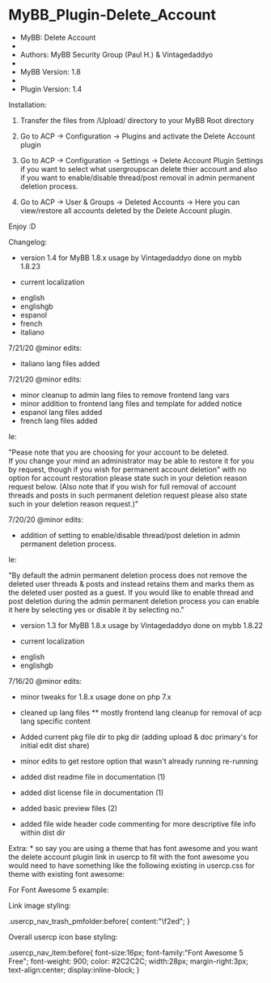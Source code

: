 # MyBB_Plugin-Delete_Account

 * MyBB: Delete Account
 *
 * Authors: MyBB Security Group (Paul H.) & Vintagedaddyo
 *
 * MyBB Version: 1.8
 *
 * Plugin Version: 1.4


 Installation:

 1. Transfer the files from /Upload/ directory to your MyBB Root directory
 
 2. Go to ACP -> Configuration -> Plugins and activate the Delete Account plugin
 
 3. Go to ACP -> Configuration -> Settings -> Delete Account Plugin  Settings if you want to select what usergroupscan delete thier account and also if you want to enable/disable thread/post removal in admin permanent deletion process.
 
 4. Go to ACP -> User & Groups -> Deleted Accounts -> Here you can view/restore all accounts deleted by the Delete Account plugin.


Enjoy :D



Changelog:

* version 1.4 for MyBB 1.8.x usage by Vintagedaddyo done on mybb 1.8.23

* current localization

- english
- englishgb
- espanol
- french
- italiano

7/21/20 @minor edits:

- italiano lang files added

7/21/20 @minor edits:

- minor cleanup to admin lang files to remove frontend lang vars
- minor addition to frontend lang files and template for added notice
- espanol lang files added
- french lang files added

Ie:

"Pease note that you are choosing for your account to be deleted.  
If you change your mind an administrator may be able to restore it 
for you by request, though if you wish for permanent account deletion" 
with no option for account restoration please state such in your 
deletion reason request below. (Also note that if you wish for full 
removal of account threads and posts in such permanent deletion request 
please also state such in your deletion reason request.)"


7/20/20 @minor edits:

- addition of setting to enable/disable thread/post deletion in admin permanent deletion process.

Ie:

"By default the admin permanent deletion process does not remove the deleted user threads & posts and instead retains them and marks them as the deleted user posted as a guest. If you would like to enable thread and post deletion during the admin permanent deletion process you can enable it here by selecting yes or disable it by selecting no."


* version 1.3 for MyBB 1.8.x usage by Vintagedaddyo done on mybb 1.8.22

* current localization

- english
- englishgb


7/16/20 @minor edits:

- minor tweaks for 1.8.x usage done on php 7.x
- cleaned up lang files ** mostly frontend lang cleanup for removal of acp lang specific content 

- Added current pkg file dir to pkg dir (adding upload & doc primary's for initial edit dist share)
- minor edits to get restore option that wasn't already running re-running
- added dist readme file in documentation (1)
- added dist license file in documentation (1)
- added basic preview files (2)
- added file wide header code commenting for more descriptive file info within dist dir


Extra: * so say you are using a theme that has font awesome and you want the delete account 
plugin link in usercp to fit with the font awesome you would need to have something like the 
following existing in usercp.css for theme with existing font awesome:

For Font Awesome 5 example:

 Link image styling:

.usercp_nav_trash_pmfolder:before{
      content:"\f2ed";
}

Overall usercp icon base styling:

.usercp_nav_item:before{
      font-size:16px;
      font-family:"Font Awesome 5 Free";
      font-weight: 900;
      color: #2C2C2C;
      width:28px;
      margin-right:3px;
      text-align:center;
      display:inline-block;
}
